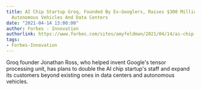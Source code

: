 ```yaml
---
title: AI Chip Startup Groq, Founded By Ex-Googlers, Raises $300 Million To Power
  Autonomous Vehicles And Data Centers
date: "2021-04-14 13:00:00"
author: Forbes - Innovation
authorlink: https://www.forbes.com/sites/amyfeldman/2021/04/14/ai-chip-startup-groq-founded-by-ex-googlers-raises-300-million-to-power-autonomous-vehicles-and-data-centers/
tags:
- Forbes-Innovation
---
```

Groq founder Jonathan Ross, who helped invent Google's tensor processing unit, has plans to double the AI chip startup's staff and expand its customers beyond existing ones in data centers and autonomous vehicles.